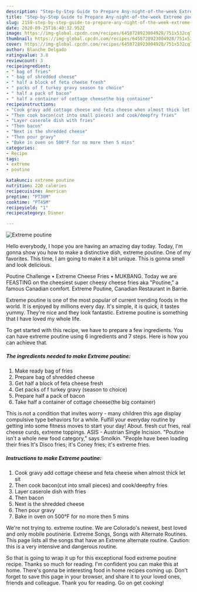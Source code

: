 ```yaml
---
description: "Step-by-Step Guide to Prepare Any-night-of-the-week Extreme poutine"
title: "Step-by-Step Guide to Prepare Any-night-of-the-week Extreme poutine"
slug: 2159-step-by-step-guide-to-prepare-any-night-of-the-week-extreme-poutine
date: 2020-09-25T16:40:32.952Z
image: https://img-global.cpcdn.com/recipes/6458728923004928/751x532cq70/extreme-poutine-recipe-main-photo.jpg
thumbnail: https://img-global.cpcdn.com/recipes/6458728923004928/751x532cq70/extreme-poutine-recipe-main-photo.jpg
cover: https://img-global.cpcdn.com/recipes/6458728923004928/751x532cq70/extreme-poutine-recipe-main-photo.jpg
author: Blanche Delgado
ratingvalue: 3.8
reviewcount: 3
recipeingredient:
- " bag of fries"
- " bag of shredded cheese"
- " half a block of feta cheese fresh"
- " packs of f turkey gravy season to choice"
- " half a pack of bacon"
- " half a container of cottage cheesethe big container"
recipeinstructions:
- "Cook gravy add cottage cheese and feta cheese when almost thick let sit"
- "Then cook bacon(cut into small pieces) and cook/deepfry fries"
- "Layer caserole dish with fries"
- "Then bacon"
- "Next is the shredded cheese"
- "Then pour gravy"
- "Bake in oven on 500°F for no more then 5 mins"
categories:
- Recipe
tags:
- extreme
- poutine

katakunci: extreme poutine 
nutrition: 220 calories
recipecuisine: American
preptime: "PT30M"
cooktime: "PT45M"
recipeyield: "1"
recipecategory: Dinner

---
```



![Extreme poutine](https://img-global.cpcdn.com/recipes/6458728923004928/751x532cq70/extreme-poutine-recipe-main-photo.jpg)

Hello everybody, I hope you are having an amazing day today. Today, I'm gonna show you how to make a distinctive dish, extreme poutine. One of my favorites. This time, I am going to make it a bit unique. This is gonna smell and look delicious.

Poutine Challenge • Extreme Cheese Fries • MUKBANG. Today we are FEASTING on the cheesiest super cheesy cheese fries aka &#34;Poutine,&#34; a famous Canadian comfort. Extreme Poutine, Canadian Restaurant in Barrie.

Extreme poutine is one of the most popular of current trending foods in the world. It is enjoyed by millions every day. It's simple, it is quick, it tastes yummy. They're nice and they look fantastic. Extreme poutine is something that I have loved my whole life.


To get started with this recipe, we have to prepare a few ingredients. You can have extreme poutine using 6 ingredients and 7 steps. Here is how you can achieve that.

<!--inarticleads1-->

##### The ingredients needed to make Extreme poutine:

1. Make ready  bag of fries
1. Prepare  bag of shredded cheese
1. Get  half a block of feta cheese fresh
1. Get  packs of f turkey gravy (season to choice)
1. Prepare  half a pack of bacon
1. Take  half a container of cottage cheese(the big container)


This is not a condition that invites worry - many children this age display compulsive type behaviors for a while. Fulfill your everyday routine by getting into some fitness moves to start your day! About. fresh cut fries, real cheese curds, extreme toppings. ASIS - Austrian Single Incision. &#34;Poutine isn&#39;t a whole new food category,&#34; says Smolkin. &#34;People have been loading their fries It&#39;s Disco fries; it&#39;s Coney fries; it&#39;s extreme fries. 

<!--inarticleads2-->

##### Instructions to make Extreme poutine:

1. Cook gravy add cottage cheese and feta cheese when almost thick let sit
1. Then cook bacon(cut into small pieces) and cook/deepfry fries
1. Layer caserole dish with fries
1. Then bacon
1. Next is the shredded cheese
1. Then pour gravy
1. Bake in oven on 500°F for no more then 5 mins


We&#39;re not trying to. extreme routine. We are Colorado&#39;s newest, best loved and only mobile poutinerie. Extreme Songs, Songs with Alternate Routines. This page lists all the songs that have an Extreme alternate routine. Caution: this is a very intensive and dangerous routine. 

So that is going to wrap it up for this exceptional food extreme poutine recipe. Thanks so much for reading. I'm confident you can make this at home. There's gonna be interesting food in home recipes coming up. Don't forget to save this page in your browser, and share it to your loved ones, friends and colleague. Thank you for reading. Go on get cooking!

